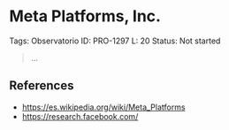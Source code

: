# Meta Platforms, Inc.

Tags: Observatorio
ID: PRO-1297
L: 20
Status: Not started

> …
> 

## References

- https://es.wikipedia.org/wiki/Meta_Platforms
- https://research.facebook.com/